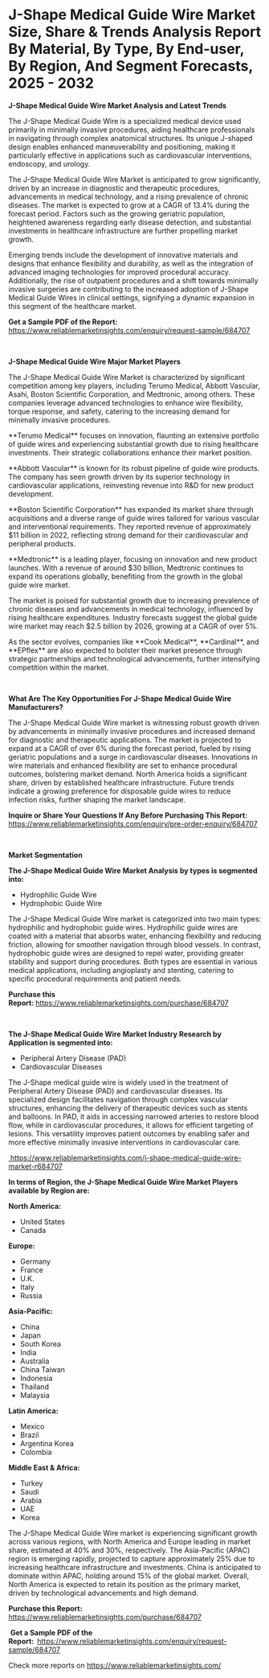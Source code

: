 <p><h1>J-Shape Medical Guide Wire Market Size, Share & Trends Analysis Report By Material, By Type, By End-user, By Region, And Segment Forecasts, 2025 - 2032</h1></p><p><strong>J-Shape Medical Guide Wire Market Analysis and Latest Trends</strong></p>
<p><p>The J-Shape Medical Guide Wire is a specialized medical device used primarily in minimally invasive procedures, aiding healthcare professionals in navigating through complex anatomical structures. Its unique J-shaped design enables enhanced maneuverability and positioning, making it particularly effective in applications such as cardiovascular interventions, endoscopy, and urology.</p><p>The J-Shape Medical Guide Wire Market is anticipated to grow significantly, driven by an increase in diagnostic and therapeutic procedures, advancements in medical technology, and a rising prevalence of chronic diseases. The market is expected to grow at a CAGR of 13.4% during the forecast period. Factors such as the growing geriatric population, heightened awareness regarding early disease detection, and substantial investments in healthcare infrastructure are further propelling market growth.</p><p>Emerging trends include the development of innovative materials and designs that enhance flexibility and durability, as well as the integration of advanced imaging technologies for improved procedural accuracy. Additionally, the rise of outpatient procedures and a shift towards minimally invasive surgeries are contributing to the increased adoption of J-Shape Medical Guide Wires in clinical settings, signifying a dynamic expansion in this segment of the healthcare market.</p></p>
<p><strong>Get a Sample PDF of the Report:&nbsp;</strong> <a href="https://www.reliablemarketinsights.com/enquiry/request-sample/684707?utm_campaign=3036&utm_medium=2&utm_source=Github&utm_content=ia&utm_term=29032025&utm_id=j-shape-medical-guide-wire">https://www.reliablemarketinsights.com/enquiry/request-sample/684707</a></p>
<p>&nbsp;</p>
<p><strong>J-Shape Medical Guide Wire Major Market Players</strong></p>
<p><p>The J-Shape Medical Guide Wire Market is characterized by significant competition among key players, including Terumo Medical, Abbott Vascular, Asahi, Boston Scientific Corporation, and Medtronic, among others. These companies leverage advanced technologies to enhance wire flexibility, torque response, and safety, catering to the increasing demand for minimally invasive procedures.</p><p>**Terumo Medical** focuses on innovation, flaunting an extensive portfolio of guide wires and experiencing substantial growth due to rising healthcare investments. Their strategic collaborations enhance their market position. </p><p>**Abbott Vascular** is known for its robust pipeline of guide wire products. The company has seen growth driven by its superior technology in cardiovascular applications, reinvesting revenue into R&D for new product development.</p><p>**Boston Scientific Corporation** has expanded its market share through acquisitions and a diverse range of guide wires tailored for various vascular and interventional requirements. They reported revenue of approximately $11 billion in 2022, reflecting strong demand for their cardiovascular and peripheral products.</p><p>**Medtronic** is a leading player, focusing on innovation and new product launches. With a revenue of around $30 billion, Medtronic continues to expand its operations globally, benefiting from the growth in the global guide wire market.</p><p>The market is poised for substantial growth due to increasing prevalence of chronic diseases and advancements in medical technology, influenced by rising healthcare expenditures. Industry forecasts suggest the global guide wire market may reach $2.5 billion by 2026, growing at a CAGR of over 5%.</p><p>As the sector evolves, companies like **Cook Medical**, **Cardinal**, and **EPflex** are also expected to bolster their market presence through strategic partnerships and technological advancements, further intensifying competition within the market.</p></p>
<p>&nbsp;</p>
<p><strong>What Are The Key Opportunities For J-Shape Medical Guide Wire Manufacturers?</strong></p>
<p><p>The J-Shape Medical Guide Wire market is witnessing robust growth driven by advancements in minimally invasive procedures and increased demand for diagnostic and therapeutic applications. The market is projected to expand at a CAGR of over 6% during the forecast period, fueled by rising geriatric populations and a surge in cardiovascular diseases. Innovations in wire materials and enhanced flexibility are set to enhance procedural outcomes, bolstering market demand. North America holds a significant share, driven by established healthcare infrastructure. Future trends indicate a growing preference for disposable guide wires to reduce infection risks, further shaping the market landscape.</p></p>
<p><strong>Inquire or Share Your Questions If Any Before Purchasing This Report:</strong> <a href="https://www.reliablemarketinsights.com/enquiry/pre-order-enquiry/684707?utm_campaign=3036&utm_medium=2&utm_source=Github&utm_content=ia&utm_term=29032025&utm_id=j-shape-medical-guide-wire">https://www.reliablemarketinsights.com/enquiry/pre-order-enquiry/684707</a></p>
<p>&nbsp;</p>
<p><strong>Market Segmentation</strong></p>
<p><strong>The J-Shape Medical Guide Wire Market Analysis by types is segmented into:</strong></p>
<p><ul><li>Hydrophilic Guide Wire</li><li>Hydrophobic Guide Wire</li></ul></p>
<p><p>The J-Shape Medical Guide Wire market is categorized into two main types: hydrophilic and hydrophobic guide wires. Hydrophilic guide wires are coated with a material that absorbs water, enhancing flexibility and reducing friction, allowing for smoother navigation through blood vessels. In contrast, hydrophobic guide wires are designed to repel water, providing greater stability and support during procedures. Both types are essential in various medical applications, including angioplasty and stenting, catering to specific procedural requirements and patient needs.</p></p>
<p><strong>Purchase this Report:&nbsp;</strong><a href="https://www.reliablemarketinsights.com/purchase/684707?utm_campaign=3036&utm_medium=2&utm_source=Github&utm_content=ia&utm_term=29032025&utm_id=j-shape-medical-guide-wire">https://www.reliablemarketinsights.com/purchase/684707</a></p>
<p>&nbsp;</p>
<p><strong>The J-Shape Medical Guide Wire Market Industry Research by Application is segmented into:</strong></p>
<p><ul><li>Peripheral Artery Disease (PAD)</li><li>Cardiovascular Diseases</li></ul></p>
<p><p>The J-Shape medical guide wire is widely used in the treatment of Peripheral Artery Disease (PAD) and cardiovascular diseases. Its specialized design facilitates navigation through complex vascular structures, enhancing the delivery of therapeutic devices such as stents and balloons. In PAD, it aids in accessing narrowed arteries to restore blood flow, while in cardiovascular procedures, it allows for efficient targeting of lesions. This versatility improves patient outcomes by enabling safer and more effective minimally invasive interventions in cardiovascular care.</p></p>
<p><a href="https://www.reliablemarketinsights.com/j-shape-medical-guide-wire-market-r684707?utm_campaign=3036&utm_medium=2&utm_source=Github&utm_content=ia&utm_term=29032025&utm_id=j-shape-medical-guide-wire">&nbsp;https://www.reliablemarketinsights.com/j-shape-medical-guide-wire-market-r684707</a></p>
<p><strong>In terms of Region, the J-Shape Medical Guide Wire Market Players available by Region are:</strong></p>
<p>
    <p> <strong> North America: </strong>
        <ul>
            <li>United States</li>
            <li>Canada</li>
        </ul>
        </p> 
    <p> <strong> Europe: </strong>
        <ul>
            <li>Germany</li>
            <li>France</li>
            <li>U.K.</li>
            <li>Italy</li>
            <li>Russia</li>
        </ul>
        </p> 
    <p> <strong> Asia-Pacific: </strong>
        <ul>
            <li>China</li>
            <li>Japan</li>
            <li>South Korea</li>
            <li>India</li>
            <li>Australia</li>
            <li>China Taiwan</li>
            <li>Indonesia</li>
            <li>Thailand</li>
            <li>Malaysia</li>
        </ul>
        </p> 
    <p> <strong> Latin America: </strong>
        <ul>
            <li>Mexico</li>
            <li>Brazil</li>
            <li>Argentina Korea</li>
            <li>Colombia</li>
        </ul>
        </p> 
    <p> <strong> Middle East & Africa: </strong>
        <ul>
            <li>Turkey</li>
            <li>Saudi</li>
            <li>Arabia</li>
            <li>UAE</li>
            <li>Korea</li>
        </ul>
    </p>
    </p>
<p><p>The J-Shape Medical Guide Wire market is experiencing significant growth across various regions, with North America and Europe leading in market share, estimated at 40% and 30%, respectively. The Asia-Pacific (APAC) region is emerging rapidly, projected to capture approximately 25% due to increasing healthcare infrastructure and investments. China is anticipated to dominate within APAC, holding around 15% of the global market. Overall, North America is expected to retain its position as the primary market, driven by technological advancements and high demand.</p></p>
<p><strong>Purchase this Report: </strong><a href="https://www.reliablemarketinsights.com/purchase/684707?utm_campaign=3036&utm_medium=2&utm_source=Github&utm_content=ia&utm_term=29032025&utm_id=j-shape-medical-guide-wire">https://www.reliablemarketinsights.com/purchase/684707</a></p>
<p>&nbsp;<strong>Get a Sample PDF of the Report:&nbsp;&nbsp;</strong><a href="https://www.reliablemarketinsights.com/enquiry/request-sample/684707?utm_campaign=3036&utm_medium=2&utm_source=Github&utm_content=ia&utm_term=29032025&utm_id=j-shape-medical-guide-wire">https://www.reliablemarketinsights.com/enquiry/request-sample/684707</a></p>
<p><strong></strong></p>
<p>Check more reports on <a href="https://www.reliablemarketinsights.com/?utm_campaign=3036&utm_medium=2&utm_source=Github&utm_content=ia&utm_term=29032025&utm_id=j-shape-medical-guide-wire">https://www.reliablemarketinsights.com/</a></p>
